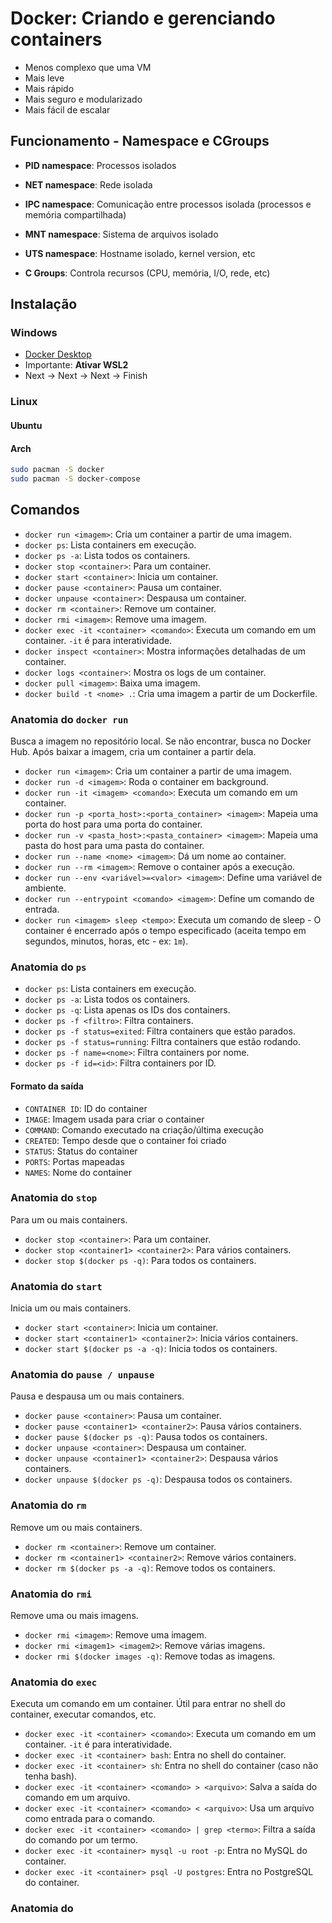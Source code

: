 # Docker: Criando e gerenciando containers

- Menos complexo que uma VM
- Mais leve
- Mais rápido
- Mais seguro e modularizado
- Mais fácil de escalar

## Funcionamento - Namespace e CGroups

- **PID namespace**: Processos isolados
- **NET namespace**: Rede isolada
- **IPC namespace**: Comunicação entre processos isolada (processos e memória compartilhada)
- **MNT namespace**: Sistema de arquivos isolado
- **UTS namespace**: Hostname isolado, kernel version, etc

- **C Groups**: Controla recursos (CPU, memória, I/O, rede, etc)

## Instalação

### Windows

- [Docker Desktop](https://www.docker.com/products/docker-desktop)
- Importante: **Ativar WSL2**
- Next -> Next -> Next -> Finish

### Linux

#### Ubuntu

#### Arch

```bash
sudo pacman -S docker
sudo pacman -S docker-compose
```

## Comandos

- `docker run <imagem>`: Cria um container a partir de uma imagem.
- `docker ps`: Lista containers em execução.
- `docker ps -a`: Lista todos os containers.
- `docker stop <container>`: Para um container.
- `docker start <container>`: Inicia um container.
- `docker pause <container>`: Pausa um container.
- `docker unpause <container>`: Despausa um container.
- `docker rm <container>`: Remove um container.
- `docker rmi <imagem>`: Remove uma imagem.
- `docker exec -it <container> <comando>`: Executa um comando em um container. `-it` é para interatividade.
- `docker inspect <container>`: Mostra informações detalhadas de um container.
- `docker logs <container>`: Mostra os logs de um container.
- `docker pull <imagem>`: Baixa uma imagem.
- `docker build -t <nome> .`: Cria uma imagem a partir de um Dockerfile.

### Anatomia do `docker run`

Busca a imagem no repositório local. Se não encontrar, busca no Docker Hub.
Após baixar a imagem, cria um container a partir dela.

- `docker run <imagem>`: Cria um container a partir de uma imagem.
- `docker run -d <imagem>`: Roda o container em background.
- `docker run -it <imagem> <comando>`: Executa um comando em um container.
- `docker run -p <porta_host>:<porta_container> <imagem>`: Mapeia uma porta do host para uma porta do container.
- `docker run -v <pasta_host>:<pasta_container> <imagem>`: Mapeia uma pasta do host para uma pasta do container.
- `docker run --name <nome> <imagem>`: Dá um nome ao container.
- `docker run --rm <imagem>`: Remove o container após a execução.
- `docker run --env <variável>=<valor> <imagem>`: Define uma variável de ambiente.
- `docker run --entrypoint <comando> <imagem>`: Define um comando de entrada.
- `docker run <imagem> sleep <tempo>`: Executa um comando de sleep - O container é encerrado após o tempo especificado (aceita tempo em segundos, minutos, horas, etc - ex: `1m`).

### Anatomia do `ps`

- `docker ps`: Lista containers em execução.
- `docker ps -a`: Lista todos os containers.
- `docker ps -q`: Lista apenas os IDs dos containers.
- `docker ps -f <filtro>`: Filtra containers.
- `docker ps -f status=exited`: Filtra containers que estão parados.
- `docker ps -f status=running`: Filtra containers que estão rodando.
- `docker ps -f name=<nome>`: Filtra containers por nome.
- `docker ps -f id=<id>`: Filtra containers por ID.

#### Formato da saída

- `CONTAINER ID`: ID do container
- `IMAGE`: Imagem usada para criar o container
- `COMMAND`: Comando executado na criação/última execução
- `CREATED`: Tempo desde que o container foi criado
- `STATUS`: Status do container
- `PORTS`: Portas mapeadas
- `NAMES`: Nome do container

### Anatomia do `stop`

Para um ou mais containers.

- `docker stop <container>`: Para um container.
- `docker stop <container1> <container2>`: Para vários containers.
- `docker stop $(docker ps -q)`: Para todos os containers.

### Anatomia do `start`

Inicia um ou mais containers.

- `docker start <container>`: Inicia um container.
- `docker start <container1> <container2>`: Inicia vários containers.
- `docker start $(docker ps -a -q)`: Inicia todos os containers.

### Anatomia do `pause / unpause`

Pausa e despausa um ou mais containers.

- `docker pause <container>`: Pausa um container.
- `docker pause <container1> <container2>`: Pausa vários containers.
- `docker pause $(docker ps -q)`: Pausa todos os containers.
- `docker unpause <container>`: Despausa um container.
- `docker unpause <container1> <container2>`: Despausa vários containers.
- `docker unpause $(docker ps -q)`: Despausa todos os containers.

### Anatomia do `rm`

Remove um ou mais containers.

- `docker rm <container>`: Remove um container.
- `docker rm <container1> <container2>`: Remove vários containers.
- `docker rm $(docker ps -a -q)`: Remove todos os containers.

### Anatomia do `rmi`

Remove uma ou mais imagens.

- `docker rmi <imagem>`: Remove uma imagem.
- `docker rmi <imagem1> <imagem2>`: Remove várias imagens.
- `docker rmi $(docker images -q)`: Remove todas as imagens.

### Anatomia do `exec`

Executa um comando em um container. Útil para entrar no shell do container, executar comandos, etc.

- `docker exec -it <container> <comando>`: Executa um comando em um container. `-it` é para interatividade.
- `docker exec -it <container> bash`: Entra no shell do container.
- `docker exec -it <container> sh`: Entra no shell do container (caso não tenha bash).
- `docker exec -it <container> <comando> > <arquivo>`: Salva a saída do comando em um arquivo.
- `docker exec -it <container> <comando> < <arquivo>`: Usa um arquivo como entrada para o comando.
- `docker exec -it <container> <comando> | grep <termo>`: Filtra a saída do comando por um termo.
- `docker exec -it <container> mysql -u root -p`: Entra no MySQL do container.
- `docker exec -it <container> psql -U postgres`: Entra no PostgreSQL do container.

### Anatomia do
